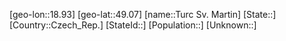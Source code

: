 ﻿---
location: [49.07,18.93]
mapzoom: [7,12] 
mapmarker: city 
type: City
tags:
- geo/City


SpocWebEntityId: 35048
isDeleted: false
confidential: public

---
[geo-lon::18.93]
[geo-lat::49.07]
[name::Turc Sv. Martin]
[State::]
[Country::Czech_Rep.]
[StateId::]
[Population::]
[Unknown::]

